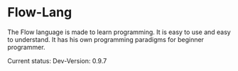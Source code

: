 # Flow-Lang

The Flow language is made to learn programming. It is easy to use and easy to understand.
It has his own programming paradigms for beginner programmer.

Current status: Dev-Version: 0.9.7
